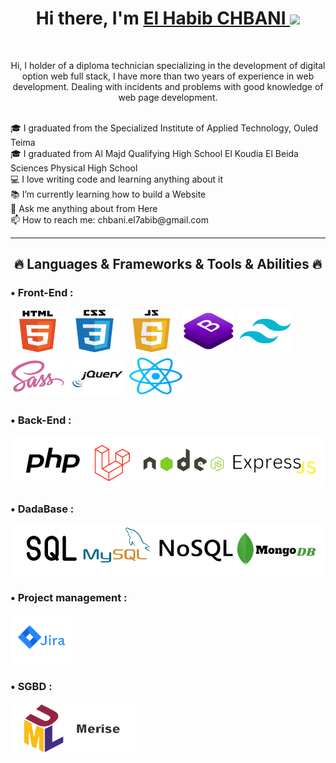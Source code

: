 <h1 align="center">
    Hi there, I'm 
    <a href="https://linktr.ee/chbani.elbabib" target="_blank">El Habib CHBANI </a>
    <img src="https://github.com/blackcater/blackcater/raw/main/images/Hi.gif" height="32" />
</h1>
<br>
<p align="center">
    Hi, I holder of a diploma technician specializing in the development of digital option web full stack, I have more than two years of experience in web development. Dealing with incidents and problems with good knowledge of web page development.
</p>
<br>
🎓 I graduated from the Specialized Institute of Applied Technology, Ouled Teima
<br>
🎓 I graduated from Al Majd Qualifying High School El Koudia El Beida Sciences Physical  High School 
<br>
💻 I love writing code and learning anything about it
<br>
📚 I’m currently learning how to build a Website
<br>
💬 Ask me anything about from Here
<br>
📫 How to reach me: chbani.el7abib@gmail.com
<hr>
<h2 align="center">🔥 Languages & Frameworks & Tools & Abilities 🔥</h2>
<h3> • Front-End :</h3>
<p align="left">
    <img src="image/html.png" alt="html5" width="87px" height="69px"/>
    <img src="image/css.png" alt="css3" width="87px" height="69px"/>
    <img src="image/js.png" alt="JS" width="87px" height="69px"/>
    <img src="image/bootstrap.png" alt="Bootstrap" width="87px" height="69px"/>
    <img src="image/Tailwind.png" alt="Tailwind" width="87px" height="69px" style="margin-right: 7px;"/>
    <img src="image/sass.png" alt="sass" width="87px" height="69px" style="margin-right: 7px;"/>
    <img src="image/JQuery.png" alt="jQuery" width="87px" height="69px"/>
    <img src="image/react.png" alt="react" width="87px" height="69px" />
</p>
<h3> • Back-End :</h3>
<p align="left">
    <img src="image/back-end.png" alt="back-end"/>
</p>
<h3> • DadaBase  :</h3>
<p align="left">
    <img src="image/DadaBase.png" alt="DadaBase"/>
</p>
<h3> • Project management :</h3>
<p align="left">
    <img src="image/Jira.png" alt="Jira" />
</p>
<h3> • SGBD  :</h3>
<p align="left">
    <img src="image/SGBD.png" alt="SGBD"/>
</p>
